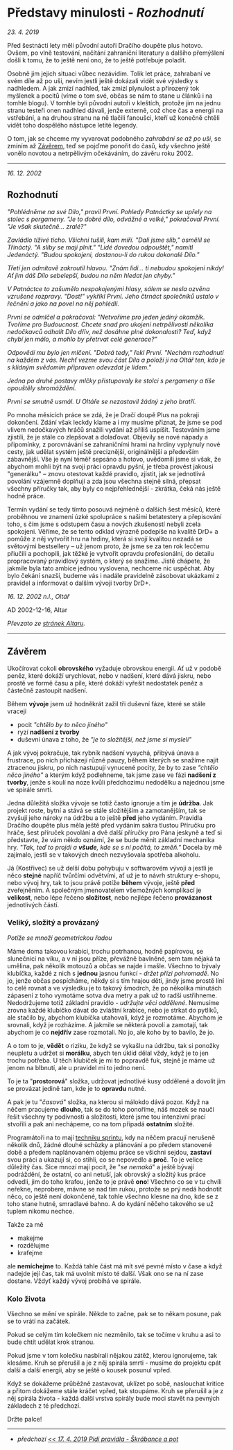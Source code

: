 # Představy minulosti - *Rozhodnutí*

*23. 4. 2019*

Před šestnácti lety měli původní autoři Dračího doupěte plus hotovo. Ovšem, po vlně testování, načítání zahraniční literatury a dalšího přemýšlení došli k tomu, že to ještě není ono, že to ještě potřebuje poladit.

Osobně jim jejich situaci vůbec nezávidím. Tolik let práce, zahrabaní ve svém díle až po uši, nevím jestli ještě dokázali vidět své výsledky s nadhledem. A jak zmizí nadhled, tak zmizí plynulost a přirozený tok myšlenek a pocitů (víme o tom své, občas se nám to stane u článků i na tomhle blogu). V tomhle byli původní autoři v kleštích, protože jim na jednu stranu testeři onen nadhled dávali, jenže externě, což chce čas a energii na vstřebání, a na druhou stranu na ně tlačili fanoušci, kteří už konečně chtěli vidět toho dospělého nástupce letité legendy.

O tom, jak se chceme my vyvarovat podobného *zahrabání se až po uši*, se zmíním až [Závěrem](Závěrem), teď se pojďme ponořit do časů, kdy všechno ještě vonělo novotou a netrpělivým očekáváním, do závěru roku 2002.

---
*16. 12. 2002*

## Rozhodnutí

*"Pohlédněme na své Dílo," pravil První. Pohledy Patnáctky se upřely na stolec s pergameny.
	"Je to dobré dílo, odvážné a velké," pokračoval První. "Je však skutečně... zralé?"*

*Zavládlo tíživé ticho. Všichni tušili, kam míří.
"Dali jsme slib," osmělil se Třináctý. "A sliby se mají plnit."
"Lidé dovedou odpouštět," namítl Jedenáctý. "Budou spokojeni, dostanou-li do rukou dokonalé Dílo."*

*Třetí jen odmítavě zakroutil hlavou. "Znám lidi... ti nebudou spokojeni nikdy! Ať jim dáš Dílo sebelepší, budou na něm hledat jen chyby."*

*V Patnáctce to zašumělo nespokojenými hlasy, sálem se nesla ozvěna vzrušené rozpravy.
"Dost!" vykřikl První. Jeho čtrnáct společníků ustalo v řečnění a jako na povel na něj pohlédli.*

*První se odmlčel a pokračoval: "Netvoříme pro jeden jediný okamžik. Tvoříme pro Budoucnost. Chcete snad pro ukojení netrpělivosti několika nedočkavců odhalit Dílo dřív, než dosáhne plné dokonalosti? Teď, když chybí jen málo, a mohlo by přetrvat celé generace?"*

*Odpovědí mu bylo jen mlčení.
"Dobrá tedy," řekl První. "Nechám rozhodnutí na každém z vás. Nechť vezme svou část Díla a položí ji na Oltář ten, kdo je s klidným svědomím připraven odevzdat je lidem."*

*Jedna po druhé postavy mlčky přistupovaly ke stolci s pergameny a tiše opouštěly shromáždění.*

*První se smutně usmál. U Oltáře se nezastavil žádný z jeho bratří.*

Po mnoha měsících práce se zdá, že je Dračí doupě Plus na pokraji dokončení. Zdání však leckdy
    klame a i my musíme přiznat, že jsme se pod vlivem nedočkavých hráčů snažili vydání až příliš
    uspíšit. Testováním jsme zjistili, že je stále co zlepšovat a dolaďovat. Objevily se nové nápady
    a připomínky, z porovnávání se zahraničními hrami na hrdiny vyplynuly nové cesty, jak udělat
    systém ještě preciznější, originálnější a především zábavnější. Vše je nyní téměř sepsáno a
    hotovo, uvědomili jsme si však, že abychom mohli být na svoji práci opravdu pyšní, je třeba
    provést jakousi "generálku" – znovu otestovat každé pravidlo, zjistit, jak se jednotlivá
    povolání vzájemně doplňují a zda jsou všechna stejně silná, přepsat všechny příručky tak, aby
    byly co nejpřehlednější - zkrátka, čeká nás ještě hodně práce.

Termín vydání se tedy tímto posouvá nejméně o dalších šest měsíců, které proběhnou ve znamení
    úzké spolupráce s našimi betatestery a přepisování toho, s čím jsme s odstupem času a nových
    zkušeností nebyli zcela spokojeni. Věříme, že se tento odklad výrazně podepíše na kvalitě DrD+ a
    pomůže z něj vytvořit hru na hrdiny, která si svojí kvalitou nezadá se světovými bestsellery –
    už jenom proto, že jsme se za ten rok lecčemu přiučili a pochopili, jak těžké je vytvořit
    opravdu profesionální, do detailu propracovaný pravidlový systém, o který se snažíme. Jistě
    chápete, že jakmile byla tato ambice jednou vyslovena, nechceme nic uspěchat. Aby bylo čekání
    snazší, budeme vás i nadále pravidelně zásobovat ukázkami z pravidel a informovat o dalším
    vývoji tvorby DrD+.

*16. 12. 2002 n.l., Oltář*

AD 2002-12-16, Altar

*Převzato ze [stránek Altaru](https://www.altar.cz/drdplus/rozhodnuti.html).*

---

## Závěrem

Ukočírovat cokoli **obrovského** vyžaduje obrovskou energii. Ať už v podobě peněz, které dokáží urychlovat, nebo v nadšení, které dává jiskru, nebo prostě ve formě času a píle, které dokáží vyřešit nedostatek peněz a částečně zastoupit nadšení.

Během **vývoje** jsem už hodněkrát zažil tři duševní fáze, které se stále vracejí

- pocit *"chtělo by to něco jiného"*
- ryzí **nadšení z tvorby**
- duševní únava z toho, že *"je to složitější, než jsme si mysleli"*

A jak vývoj pokračuje, tak rybník nadšení vysychá, přibývá únava a frustrace, po nich přicházejí různé pauzy, během kterých se snažíme najít ztracenou jiskru, po nich nastupují vynucené pocity, že by to zase *"chtělo něco jiného"* a kterým když podlehneme, tak jsme zase ve fázi **nadšení z tvorby**, jenže s koulí na noze kvůli předchozímu nedodělku a najednou jsme ve spirále smrti.

Jedna důležitá složka vývoje se totiž často ignoruje a tím je **údržba**. Jak projekt roste, bytní a stává se stále složitějším a zamotanějším, tak se zvyšují jeho nároky na údržbu a to ještě **před** jeho vydáním. Pravidla Dračího doupěte plus měla ještě před vydáním sakra tlustou Příručku pro hráče, šest příruček povolání a dvě další příručky pro Pána jeskyně a teď si představte, že vám někdo oznámí, že se bude měnit základní mechanika hry. *"Tak, teď to projdi a **všude**, kde se s ní počítá, to změň."* Docela by mě zajímalo, jestli se v takových dnech nezvyšovala spotřeba alkoholu.

Já (Kostřivec) se už delší dobu pohybuju v softwarovém vývoji a jestli je něco **stejné** napříč tvůrčími odvětvími, ať už je to návrh struktury e-shopu, nebo vývoj hry, tak to jsou právě potíže **během** vývoje, ještě **před** zveřejněním.
A společným jmenovatelem všemožných komplikací je **velikost**, nebo lépe řečeno **složitost**, nebo nejlépe řečeno **provázanost** jednotlivých částí.

### Veliký, složitý a provázaný
*Potíže se množí geometrickou řadou*

Máme doma takovou krabici, trochu potrhanou, hodně papírovou, se slunečnicí na víku, a v ní jsou příze, převážně bavlněné, sem tam nějaká ta umělina, pak několik motouzů a občas se najde i mašle. Všechno to bývaly klubíčka, každé z nich s **jednou** jasnou funkcí - *držet přízi pohromadě*. No jo, jenže občas pospícháme, někdy si s tím hrajou děti, jindy jsme prostě líní to celé rovnat a ve výsledku je to takový šmodrch, že po několika minutách zápasení z toho vymotáme sotva dva metry a pak už to radši ustřihneme.
Nedodržujeme totiž základní pravidlo - *udržujte věci oddělené*. Nemusíme zrovna každé klubíčko dávat do zvláštní krabice, nebo je strkat do pytlíků, ale stačilo by, abychom klubíčka utahovali, když je rozmotáme. Abychom je srovnali, když je rozházíme. A jakmile se některá povolí a zamotají, tak abychom je co **nejdřív** zase rozmotali. No jo, ale koho by to bavilo, že jo.

A o tom to je, **vědět** o riziku, že když se vykašlu na údržbu, tak si ponožky neupletu a udržet si **morálku**, abych ten úklid dělal vždy, když je to jen trochu potřeba. U těch klubíček je mi to popravdě fuk, stejně je máme už jenom na blbnutí, ale u pravidel mi to jedno není.

To je ta "**prostorová**" složka, udržovat jednotlivé kusy oddělené a dovolit jim se provázat jedině tam, kde je to **opravdu** nutné.

A pak je tu "*časová*" složka, na kterou si málokdo dává pozor. Když na něčem pracujeme **dlouho**, tak se do toho ponoříme, náš mozek se naučí řešit všechny ty podivnosti a složitosti, které jsme tou intenzivní prací stvořili a pak ani nechápeme, co na tom připadá **ostatním** složité.

Programátoři na to mají [techniku sprintu](https://soch.cz/blog/management/agile/scrum-management/kratke-vyvojove-cykly-sprinty/), kdy na něčem pracují nerušeně několik dnů, žádné dlouhé schůzky a plánování a po předem stanovené době a předem naplánovaném objemu práce se všichni sejdou, **zastaví** svou práci a ukazují si, co stihli, co se nepovedlo a **proč**. To je velice důležitý čas. Sice mnozí mají pocit, že "*se nemaká*" a ještě bývají podráždění, že ostatní, co ani netuší, jak obrovský a složitý kus práce odvedli, jim do toho krafou, jenže to je právě **ono**! Všechno co se v tu chvíli neřekne, neprobere, mávne se nad tím rukou, protože se prý nedá hodnotit něco, co ještě není dokončené, tak tohle všechno klesne na dno, kde se z toho stane hutné, smradlavé bahno. A do kydání něčeho takového se už tuplem nikomu nechce.

Takže za mě

- makejme
- rozdělujme
- krafejme

ale **nemíchejme** to. Každá tahle část má mít své pevné místo v čase a když nadejde její čas, tak má uvolnit místo té další. Však ono se na ní zase dostane. Vždyť každý vývoj probíhá ve spirále.

### Kolo života
Všechno se mění ve spirále. Někde to začne, pak se to někam posune, pak se to vrátí na začátek.

Pokud se celým tím kolečkem nic nezměnilo, tak se točíme v kruhu a asi to bude chtít udělat krok stranou.

Pokud jsme v tom kolečku nasbírali nějakou zátěž, kterou ignorujeme, tak klesáme. Kruh se přerušil a je z něj spirála smrti - musíme do projektu cpát další a další energii, aby se ještě o kousek posunul vpřed.

Když se dokážeme průběžně zastavovat, uklízet po sobě, naslouchat kritice a přitom dokážeme stále kráčet vpřed, tak stoupáme. Kruh se přerušil a je z něj spirála života - každá další vrstva spirály bude moci stavět na pevných základech z té předchozí.

Držte palce!

---
- *předchozí [<< 17. 4. 2019 Pidi pravidla - Škrábance a pot](2019-04-17-pidi_pravidla_skrabance_a_pot.md)*
